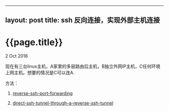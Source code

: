 ----
layout: post
title: ssh 反向连接，实现外部主机连接
----

{{page.title}}
=============

<p class="meta">2 Oct 2016</p>

现在有三台linux主机，A家里的多层路由后主机，B独立外网IP主机，C任何环境上网主机。想要的情况是C可以连A.

方法：




1. [reverse-ssh-port-forwarding](https://toic.org/blog/2009/reverse-ssh-port-forwarding/)

2. [direct-ssh-tunnel-through-a-reverse-ssh-tunnel](http://askubuntu.com/questions/598626/direct-ssh-tunnel-through-a-reverse-ssh-tunnel)
